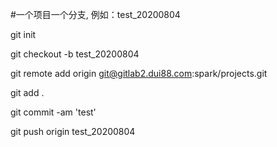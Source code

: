 #一个项目一个分支, 例如：test_20200804

git init

git checkout -b test_20200804

git remote add origin git@gitlab2.dui88.com:spark/projects.git

git add .

git commit -am 'test'

git push origin test_20200804

